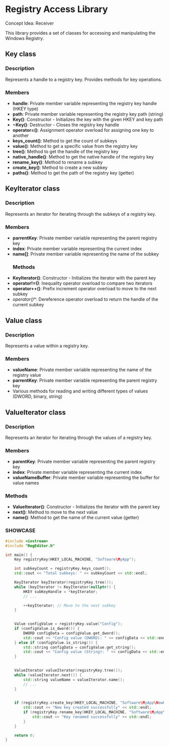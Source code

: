 # Registry Access Library
Concept Idea: Receiver

This library provides a set of classes for accessing and manipulating the Windows Registry.

## Key class

### Description
Represents a handle to a registry key. Provides methods for key operations.

### Members
- **handle**: Private member variable representing the registry key handle (HKEY type)
- **path**: Private member variable representing the registry key path (string)
- **Key()**: Constructor - Initializes the key with the given HKEY and key path
- **~Key()**: Destructor - Closes the registry key handle
- **operator=()**: Assignment operator overload for assigning one key to another
- **keys_count()**: Method to get the count of subkeys
- **value()**: Method to get a specific value from the registry key
- **tree()**: Method to get the handle of the registry key
- **native_handle()**: Method to get the native handle of the registry key
- **rename_key()**: Method to rename a subkey
- **create_key()**: Method to create a new subkey
- **paths()**: Method to get the path of the registry key (getter)

## KeyIterator class

### Description
Represents an iterator for iterating through the subkeys of a registry key.

### Members
- **parrentKey**: Private member variable representing the parent registry key
- **index**: Private member variable representing the current index
- **name[]**: Private member variable representing the name of the subkey
  ### Methods
- **KeyIterator()**: Constructor - Initializes the iterator with the parent key
- **operator!=()**: Inequality operator overload to compare two iterators
- **operator++()**: Prefix increment operator overload to move to the next subkey
- **operator*()**: Dereference operator overload to return the handle of the current subkey

## Value class

### Description
Represents a value within a registry key.

### Members
- **valueName**: Private member variable representing the name of the registry value
- **parrentKey**: Private member variable representing the parent registry key
- Various methods for reading and writing different types of values (DWORD, binary, string)

## ValueIterator class

### Description
Represents an iterator for iterating through the values of a registry key.

### Members
- **parentKey**: Private member variable representing the parent registry key
- **index**: Private member variable representing the current index
- **valueNameBuffer**: Private member variable representing the buffer for value names

### Methods
- **ValueIterator()**: Constructor - Initializes the iterator with the parent key
- **next()**: Method to move to the next value
- **name()**: Method to get the name of the current value (getter)

### SHOWCASE
```cpp
#include <iostream>
#include "RegEditor.h" 

int main() {
    Key registryKey(HKEY_LOCAL_MACHINE, "Software\MyApp");

    int subkeyCount = registryKey.keys_count();
    std::cout << "Total subkeys: " << subkeyCount << std::endl;

    KeyIterator keyIterator(registryKey.tree());
    while (keyIterator != KeyIterator(nullptr)) {
        HKEY subKeyHandle = *keyIterator;
        // ...

        ++keyIterator; // Move to the next subkey
    }

 
    Value configValue = registryKey.value("Config");
    if (configValue.is_dword()) {
        DWORD configData = configValue.get_dword();
        std::cout << "Config value (DWORD): " << configData << std::endl;
    } else if (configValue.is_string()) {
        std::string configData = configValue.get_string();
        std::cout << "Config value (String): " << configData << std::endl;
    }

   
    ValueIterator valueIterator(registryKey.tree());
    while (valueIterator.next()) {
        std::string valueName = valueIterator.name();
        // ...
    }

  
    if (registryKey.create_key(HKEY_LOCAL_MACHINE, "Software\MyApp\NewKey")) {
        std::cout << "New key created successfully" << std::endl;
        if (registryKey.rename_key(HKEY_LOCAL_MACHINE, "Software\MyApp\NewKey", "Software\MyApp\RenamedKey")) {
            std::cout << "Key renamed successfully" << std::endl;
        }
    }

    return 0;
}
```
